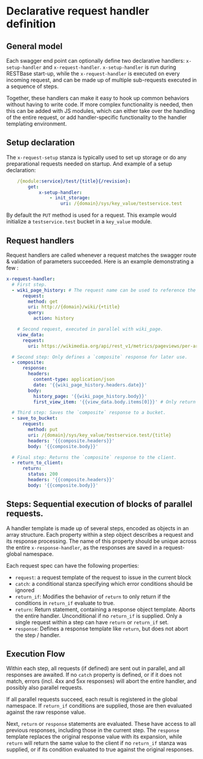 # Declarative request handler definition

## General model
Each swagger end point can optionally define two declarative handlers:
`x-setup-handler` and `x-request-handler`.  `x-setup-handler` is run during
RESTBase start-up, while the `x-request-handler` is executed on every incoming
request, and can be made up of multiple sub-requests executed in a sequence of
steps.

Together, these handlers can make it easy to hook up common behaviors without
having to write code. If more complex functionality is needed, then this can
be added with JS modules, which can either take over the handling of the
entire request, or add handler-specific functionality to the handler
templating environment.

## Setup declaration
The `x-request-setup` stanza is typically used to set up storage or do any
preparational requests needed on startup.  And example of a setup declaration:

```yaml
    /{module:service}/test/{title}{/revision}:
        get:
            x-setup-handler:
                - init_storage:
                    uri: /{domain}/sys/key_value/testservice.test            
```

By default the `PUT` method is used for a request. This example would
initialize a `testservice.test` bucket in a `key_value` module.

## Request handlers

Request handlers are called whenever a request matches the swagger route &
validation of parameters succeeded. Here is an example demonstrating a few :

```yaml
x-request-handler:
  # First step.
  - wiki_page_history: # The request name can be used to reference the response later.
      request:
        method: get
        uri: http://{domain}/wiki/{+title}
        query:
          action: history

    # Second request, executed in parallel with wiki_page.
    view_data:
      request:
        uri: https://wikimedia.org/api/rest_v1/metrics/pageviews/per-article/{domain}/all-access/all-agents/Foobar/daily/20150907/20151101

  # Second step: Only defines a `composite` response for later use.
  - composite:
      response:
        headers:
          content-type: application/json
          date: '{{wiki_page_history.headers.date}}'
        body: 
          history_page: '{{wiki_page_history.body}}'
          first_view_item: '{{view_data.body.items[0]}}' # Only return the first entry

  # Third step: Saves the `composite` response to a bucket.
  - save_to_bucket:
      request:
        method: put
        uri: /{domain}/sys/key_value/testservice.test/{title}
        headers: '{{composite.headers}}'
        body: '{{composite.body}}'

  # Final step: Returns the `composite` response to the client.
  - return_to_client:
      return:
        status: 200
        headers: '{{composite.headers}}'
        body: '{{composite.body}}'
```
        
## Steps: Sequential execution of blocks of parallel requests.

A handler template is made up of several steps, encoded as objects in an
array structure. Each property within a step object describes a request and
its response processing. The name of this property should be unique across the
entire `x-response-handler`, as the responses are saved in a request-global
namespace.

Each request spec can have the following properties:
- `request`: a request template of the request to issue in the current block
- `catch`: a conditional stanza specifying which error conditions should be ignored
- `return_if`: Modifies the behavior of `return` to only return if the
    conditions in `return_if` evaluate to true.
- `return`: Return statement, containing a response object template. Aborts
    the entire handler. Unconditional if no `return_if` is supplied.
    Only a single request within a step can have `return` or `return_if` set.
- `response`: Defines a response template like `return`, but does not abort
    the step / handler.

## Execution Flow

Within each step, all requests (if defined) are sent out in parallel, and all
responses are awaited. If no `catch` property is defined, or if it does not
match, errors (incl. 4xx and 5xx responses) will abort the entire handler, and
possibly also parallel requests.

If all parallel requests succeed, each result is registered in the global
namespace. If `return_if` conditions are supplied, those are then evaluated
against the raw response value.

Next, `return` or `response` statements are evaluated. These have access to
all previous responses, including those in the current step. The `response`
template replaces the original response value with its expansion, while
`return` will return the same value to the client if no `return_if` stanza was
supplied, or if its condition evaluated to true against the original
responses.
